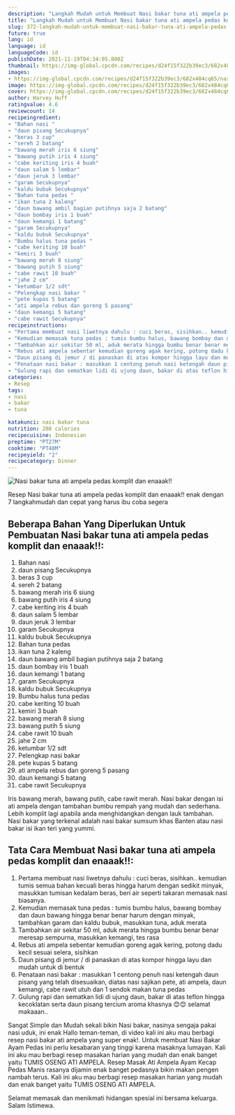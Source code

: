 ```yaml
---
description: "Langkah Mudah untuk Membuat Nasi bakar tuna ati ampela pedas komplit dan enaaak!! yang Sempurna"
title: "Langkah Mudah untuk Membuat Nasi bakar tuna ati ampela pedas komplit dan enaaak!! yang Sempurna"
slug: 372-langkah-mudah-untuk-membuat-nasi-bakar-tuna-ati-ampela-pedas-komplit-dan-enaaak-yang-sempurna
future: true
lang: id
language: id
languageCode: id
publishDate: 2021-11-19T04:34:05.800Z 
thumbnail: https://img-global.cpcdn.com/recipes/d24f15f322b39ec3/682x484cq65/nasi-bakar-tuna-ati-ampela-pedas-komplit-dan-enaaak-foto-resep-utama.png
images:
- https://img-global.cpcdn.com/recipes/d24f15f322b39ec3/682x484cq65/nasi-bakar-tuna-ati-ampela-pedas-komplit-dan-enaaak-foto-resep-utama.png
image: https://img-global.cpcdn.com/recipes/d24f15f322b39ec3/682x484cq65/nasi-bakar-tuna-ati-ampela-pedas-komplit-dan-enaaak-foto-resep-utama.png
cover: https://img-global.cpcdn.com/recipes/d24f15f322b39ec3/682x484cq65/nasi-bakar-tuna-ati-ampela-pedas-komplit-dan-enaaak-foto-resep-utama.png
author: Harvey Huff
ratingvalue: 4.6
reviewcount: 14
recipeingredient:
- "Bahan nasi "
- "daun pisang Secukupnya"
- "beras 3 cup"
- "sereh 2 batang"
- "bawang merah iris 6 siung"
- "bawang putih iris 4 siung"
- "cabe keriting iris 4 buah"
- "daun salam 5 lembar"
- "daun jeruk 3 lembar"
- "garam Secukupnya"
- "kaldu bubuk Secukupnya"
- "Bahan tuna pedas "
- "ikan tuna 2 kaleng"
- "daun bawang ambil bagian putihnya saja 2 batang"
- "daun bombay iris 1 buah"
- "daun kemangi 1 batang"
- "garam Secukupnya"
- "kaldu bubuk Secukupnya"
- "Bumbu halus tuna pedas "
- "cabe keriting 10 buah"
- "kemiri 3 buah"
- "bawang merah 8 siung"
- "bawang putih 5 siung"
- "cabe rawit 10 buah"
- "jahe 2 cm"
- "ketumbar 1/2 sdt"
- "Pelengkap nasi bakar "
- "pete kupas 5 batang"
- "ati ampela rebus dan goreng 5 pasang"
- "daun kemangi 5 batang"
- "cabe rawit Secukupnya"
recipeinstructions:
- "Pertama membuat nasi liwetnya dahulu : cuci beras, sisihkan.. kemudian tumis semua bahan kecuali beras hingga harum dengan sedikit minyak, masukkan tumisan kedalam beras, beri air seperti takaran memasak nasi biasanya."
- "Kemudian memasak tuna pedas : tumis bumbu halus, bawang bombay dan daun bawang hingga benar benar harum dengan minyak, tambahkan garam dan kaldu bubuk, masukkan tuna, aduk merata"
- "Tambahkan air sekitar 50 ml, aduk merata hingga bumbu benar benar meresap sempurna, masukkan kemangi, tes rasa"
- "Rebus ati ampela sebentar kemudian goreng agak kering, potong dadu kecil sesuai selera, sisihkan"
- "Daun pisang di jemur / di panaskan di atas kompor hingga layu dan mudah untuk di bentuk"
- "Penataan nasi bakar : masukkan 1 centong penuh nasi ketengah daun pisang yang telah disesuaikan, diatas nasi sajikan pete, ati ampela, daun kemangi, cabe rawit utuh dan 1 sendok makan tuna pedas"
- "Gulung rapi dan sematkan lidi di ujung daun, bakar di atas teflon hingga kecoklatan serta daun pisang tercium aroma khasnya 😊😊 selamat makaaan.."
categories:
- Resep
tags:
- nasi
- bakar
- tuna

katakunci: nasi bakar tuna 
nutrition: 208 calories
recipecuisine: Indonesian
preptime: "PT27M"
cooktime: "PT48M"
recipeyield: "2"
recipecategory: Dinner
---
```



![Nasi bakar tuna ati ampela pedas komplit dan enaaak!!](https://img-global.cpcdn.com/recipes/d24f15f322b39ec3/682x484cq65/nasi-bakar-tuna-ati-ampela-pedas-komplit-dan-enaaak-foto-resep-utama.png)

Resep Nasi bakar tuna ati ampela pedas komplit dan enaaak!!  enak dengan 7 langkahmudah dan cepat yang harus ibu coba segera

<!--inarticleads1-->

## Beberapa Bahan Yang Diperlukan Untuk Pembuatan Nasi bakar tuna ati ampela pedas komplit dan enaaak!!:

1. Bahan nasi 
1. daun pisang Secukupnya
1. beras 3 cup
1. sereh 2 batang
1. bawang merah iris 6 siung
1. bawang putih iris 4 siung
1. cabe keriting iris 4 buah
1. daun salam 5 lembar
1. daun jeruk 3 lembar
1. garam Secukupnya
1. kaldu bubuk Secukupnya
1. Bahan tuna pedas 
1. ikan tuna 2 kaleng
1. daun bawang ambil bagian putihnya saja 2 batang
1. daun bombay iris 1 buah
1. daun kemangi 1 batang
1. garam Secukupnya
1. kaldu bubuk Secukupnya
1. Bumbu halus tuna pedas 
1. cabe keriting 10 buah
1. kemiri 3 buah
1. bawang merah 8 siung
1. bawang putih 5 siung
1. cabe rawit 10 buah
1. jahe 2 cm
1. ketumbar 1/2 sdt
1. Pelengkap nasi bakar 
1. pete kupas 5 batang
1. ati ampela rebus dan goreng 5 pasang
1. daun kemangi 5 batang
1. cabe rawit Secukupnya

Iris bawang merah, bawang putih, cabe rawit merah. Nasi bakar dengan isi ati ampela dengan tambahan bumbu rempah yang mudah dan sederhana. Lebih komplit lagi apabila anda menghidangkan dengan lauk tambahan. Nasi bakar yang terkenal adalah nasi bakar sumsum khas Banten atau nasi bakar isi ikan teri yang yummi. 

<!--inarticleads2-->

## Tata Cara Membuat Nasi bakar tuna ati ampela pedas komplit dan enaaak!!:

1. Pertama membuat nasi liwetnya dahulu : cuci beras, sisihkan.. kemudian tumis semua bahan kecuali beras hingga harum dengan sedikit minyak, masukkan tumisan kedalam beras, beri air seperti takaran memasak nasi biasanya.
1. Kemudian memasak tuna pedas : tumis bumbu halus, bawang bombay dan daun bawang hingga benar benar harum dengan minyak, tambahkan garam dan kaldu bubuk, masukkan tuna, aduk merata
1. Tambahkan air sekitar 50 ml, aduk merata hingga bumbu benar benar meresap sempurna, masukkan kemangi, tes rasa
1. Rebus ati ampela sebentar kemudian goreng agak kering, potong dadu kecil sesuai selera, sisihkan
1. Daun pisang di jemur / di panaskan di atas kompor hingga layu dan mudah untuk di bentuk
1. Penataan nasi bakar : masukkan 1 centong penuh nasi ketengah daun pisang yang telah disesuaikan, diatas nasi sajikan pete, ati ampela, daun kemangi, cabe rawit utuh dan 1 sendok makan tuna pedas
1. Gulung rapi dan sematkan lidi di ujung daun, bakar di atas teflon hingga kecoklatan serta daun pisang tercium aroma khasnya 😊😊 selamat makaaan..


Sangat Simple dan Mudah sekali bikin Nasi bakar, nasinya sengaja pakai nasi uduk, ini enak Hallo teman-teman, di video kali ini aku mau berbagi resep nasi bakar ati ampela yang super enak!. Untuk membuat Nasi Bakar Ayam Pedas ini perlu kesabaran yang tinggi karena masaknya lumayan. Kali ini aku mau berbagi resep masakan harian yang mudah dan enak banget yaitu TUMIS OSENG ATI AMPELA. Resep Masak Ati Ampela Ayam Kecap Pedas Manis rasanya dijamin enak banget pedasnya bikin makan pengen nambah terus. Kali ini aku mau berbagi resep masakan harian yang mudah dan enak banget yaitu TUMIS OSENG ATI AMPELA. 

Selamat memasak dan menikmati hidangan spesial ini bersama keluarga. Salam Istimewa.
